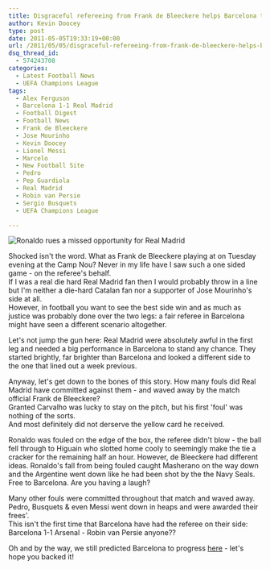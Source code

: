 ```yaml
---
title: Disgraceful refereeing from Frank de Bleeckere helps Barcelona to Wembley
author: Kevin Doocey
type: post
date: 2011-05-05T19:33:19+00:00
url: /2011/05/05/disgraceful-refereeing-from-frank-de-bleeckere-helps-barcelona-to-wembley/
dsq_thread_id:
  - 574243708
categories:
  - Latest Football News
  - UEFA Champions League
tags:
  - Alex Ferguson
  - Barcelona 1-1 Real Madrid
  - Football Digest
  - Football News
  - Frank de Bleeckere
  - Jose Mourinho
  - Kevin Doocey
  - Lionel Messi
  - Marcelo
  - New Football Site
  - Pedro
  - Pep Guardiola
  - Real Madrid
  - Robin van Persie
  - Sergio Busquets
  - UEFA Champions League

---
```

![Ronaldo rues a missed opportunity for Real Madrid](/wp-content/uploads/2011/05/Cristiano-Ronaldo-Real-Madrid.jpg)

Shocked isn't the word. What as Frank de Bleeckere playing at on Tuesday evening at the Camp Nou? Never in my life have I saw such a one sided game - on the referee's behalf.   
If I was a real die hard Real Madrid fan then I would probably throw in a line but I'm neither a die-hard Catalan fan nor a supporter of Jose Mourinho's side at all.   
However, in football you want to see the best side win and as much as justice was probably done over the two legs: a fair referee in Barcelona might have seen a different scenario altogether.

Let's not jump the gun here: Real Madrid were absolutely awful in the first leg and needed a big performance in Barcelona to stand any chance. They started brightly, far brighter than Barcelona and looked a different side to the one that lined out a week previous.

Anyway, let's get down to the bones of this story. How many fouls did Real Madrid have committed against them - and waved away by the match official Frank de Bleeckere?   
Granted Carvalho was lucky to stay on the pitch, but his first 'foul' was nothing of the sorts.   
And most definitely did not derserve the yellow card he received.

Ronaldo was fouled on the edge of the box, the referee didn't blow - the ball fell through to Higuain who slotted home cooly to seemingly make the tie a cracker for the remaining half an hour. However, de Bleeckere had different ideas. Ronaldo's fall from being fouled caught Masherano on the way down and the Argentine went down like he had been shot by the the Navy Seals. Free to Barcelona. Are you having a laugh?

Many other fouls were committed throughout that match and waved away. Pedro, Busquets & even Messi went down in heaps and were awarded their frees'.   
This isn't the first time that Barcelona have had the referee on their side: Barcelona 1-1 Arsenal - Robin van Persie anyone??

Oh and by the way, we still predicted Barcelona to progress [here][2] - let's hope you backed it!

 [2]: https://www.footballdigest.org/2011/04/15/barcelona-vs-real-madrid-a-neutrals-dream/
